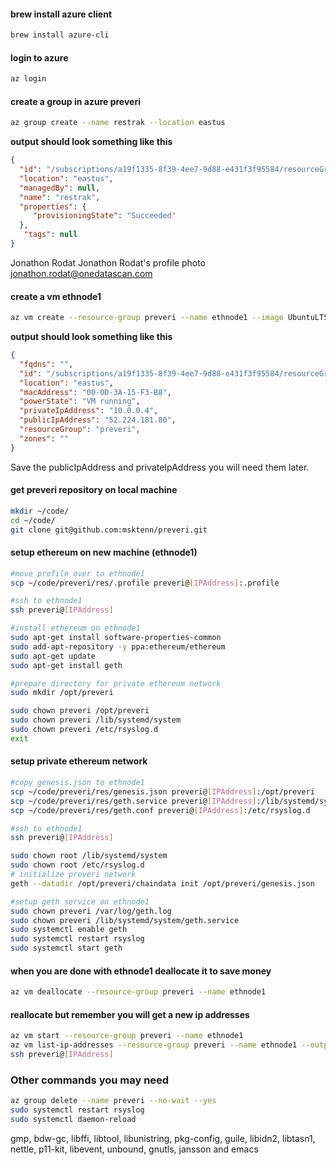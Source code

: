 #### brew install azure client
```sh
brew install azure-cli
```
#### login to azure
```sh
az login
```
#### create a group in azure preveri
```sh
az group create --name restrak --location eastus
```
**output should look something like this**
```json
{
  "id": "/subscriptions/a19f1335-8f39-4ee7-9d88-e431f3f95584/resourceGroups/blockchain",
  "location": "eastus",
  "managedBy": null,
  "name": "restrak",
  "properties": {
     "provisioningState": "Succeeded"
  },
   "tags": null
}
```

Jonathon Rodat
Jonathon Rodat's profile photo
jonathon.rodat@onedatascan.com

#### create a vm ethnode1
```sh
az vm create --resource-group preveri --name ethnode1 --image UbuntuLTS --size Standard_A0 --admin-username preveri --generate-ssh-keys
```
**output should look something like this**
```json
{
  "fqdns": "",
  "id": "/subscriptions/a19f1335-8f39-4ee7-9d88-e431f3f95584/resourceGroups/blockchain/providers/Microsoft.Compute/virtualMachines/ethnode1",
  "location": "eastus",
  "macAddress": "00-0D-3A-15-F3-B8",
  "powerState": "VM running",
  "privateIpAddress": "10.0.0.4",
  "publicIpAddress": "52.224.181.80",
  "resourceGroup": "preveri",
  "zones": ""
}
```
Save the publicIpAddress and privateIpAddress you will need them later.

#### get preveri repository on local machine
```sh
mkdir ~/code/
cd ~/code/
git clone git@github.com:msktenn/preveri.git
```
#### setup ethereum on new machine (ethnode1)
```sh
#move profile over to ethnode1
scp ~/code/preveri/res/.profile preveri@[IPAddress]:.profile

#ssh to ethnode1
ssh preveri@[IPAddress]
```

```sh
#install ethereum on ethnode1
sudo apt-get install software-properties-common
sudo add-apt-repository -y ppa:ethereum/ethereum
sudo apt-get update
sudo apt-get install geth

#prepare directory for private ethereum network
sudo mkdir /opt/preveri

sudo chown preveri /opt/preveri
sudo chown preveri /lib/systemd/system
sudo chown preveri /etc/rsyslog.d
exit
```
#### setup private ethereum network
```sh
#copy genesis.json to ethnode1
scp ~/code/preveri/res/genesis.json preveri@[IPAddress]:/opt/preveri
scp ~/code/preveri/res/geth.service preveri@[IPAddress]:/lib/systemd/system
scp ~/code/preveri/res/geth.conf preveri@[IPAddress]:/etc/rsyslog.d

#ssh to ethnode1
ssh preveri@[IPAddress]
```

```sh
sudo chown root /lib/systemd/system
sudo chown root /etc/rsyslog.d
# initialize preveri network
geth --datadir /opt/preveri/chaindata init /opt/preveri/genesis.json

#setup geth service on ethnode1
sudo chown preveri /var/log/geth.log
sudo chown preveri /lib/systemd/system/geth.service
sudo systemctl enable geth
sudo systemctl restart rsyslog
sudo systemctl start geth
```


#### when you are done with ethnode1 deallocate it to save money
```sh
az vm deallocate --resource-group preveri --name ethnode1
```

#### reallocate but remember you will get a new ip addresses
```sh
az vm start --resource-group preveri --name ethnode1
az vm list-ip-addresses --resource-group preveri --name ethnode1 --output table
ssh preveri@[IPAddress]
```

### Other commands you may need
```sh
az group delete --name preveri --no-wait --yes
sudo systemctl restart rsyslog
sudo systemctl daemon-reload
```


gmp, bdw-gc, libffi, libtool, libunistring, pkg-config, guile, libidn2, libtasn1, nettle, p11-kit, libevent, unbound, gnutls, jansson and emacs